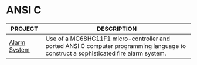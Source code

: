 # ANSI C

| PROJECT    | DESCRIPTION |
|------------|-------------|
| [Alarm System](https://github.com/BroadbentT/Project-FireAlarm1) | Use of a MC68HC11F1 micro-controller and ported ANSI C computer programming language to construct a sophisticated fire alarm system. |
